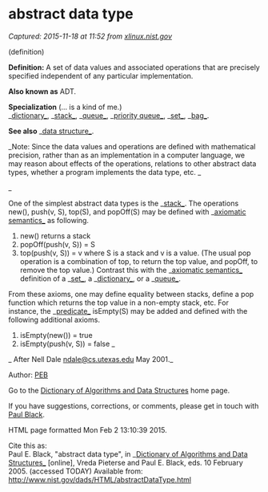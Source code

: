 # abstract data type

_Captured: 2015-11-18 at 11:52 from [xlinux.nist.gov](https://xlinux.nist.gov/dads/HTML/abstractDataType.html)_

(definition)

**Definition:** A set of data values and associated operations that are precisely specified independent of any particular implementation.

**Also known as** ADT.

**Specialization** (... is a kind of me.)  
_[dictionary_](https://xlinux.nist.gov/dads/HTML/dictionary.html), _[stack_](https://xlinux.nist.gov/dads/HTML/stack.html), _[queue_](https://xlinux.nist.gov/dads/HTML/queue.html), _[priority queue_](https://xlinux.nist.gov/dads/HTML/priorityque.html), _[set_](https://xlinux.nist.gov/dads/HTML/set.html), _[bag_](https://xlinux.nist.gov/dads/HTML/bag.html).

**See also** _[data structure_](https://xlinux.nist.gov/dads/HTML/datastructur.html).

_Note: Since the data values and operations are defined with mathematical precision, rather than as an implementation in a computer language, we may reason about effects of the operations, relations to other abstract data types, whether a program implements the data type, etc. _

_

One of the simplest abstract data types is the _[stack_](https://xlinux.nist.gov/dads/HTML/stack.html). The operations new(), push(v, S), top(S), and popOff(S) may be defined with _[axiomatic semantics_](https://xlinux.nist.gov/dads/HTML/axiomaticSemantics.html) as following.

  1. new() returns a stack 
  2. popOff(push(v, S)) = S 
  3. top(push(v, S)) = v 
where S is a stack and v is a value. (The usual pop operation is a combination of top, to return the top value, and popOff, to remove the top value.) Contrast this with the _[axiomatic semantics_](https://xlinux.nist.gov/dads/HTML/axiomaticSemantics.html) definition of a _[set_](https://xlinux.nist.gov/dads/HTML/set.html), a _[dictionary_](https://xlinux.nist.gov/dads/HTML/dictionary.html), or a _[queue_](https://xlinux.nist.gov/dads/HTML/queue.html). 

From these axioms, one may define equality between stacks, define a pop function which returns the top value in a non-empty stack, etc. For instance, the _[predicate_](https://xlinux.nist.gov/dads/HTML/predicate.html) isEmpty(S) may be added and defined with the following additional axioms.

  1. isEmpty(new()) = true 
  2. isEmpty(push(v, S)) = false 
_

_ After Nell Dale <ndale@cs.utexas.edu> May 2001._

Author: [PEB](https://xlinux.nist.gov/dads/Other/contrib.html)

Go to the [Dictionary of Algorithms and Data Structures](http://www.nist.gov/dads/) home page. 

If you have suggestions, corrections, or comments, please get in touch with [Paul Black](mailto:paul.black@nist.gov).

HTML page formatted Mon Feb 2 13:10:39 2015.

Cite this as:  
Paul E. Black, "abstract data type", in _[Dictionary of Algorithms and Data Structures_](http://www.nist.gov/dads/) [online], Vreda Pieterse and Paul E. Black, eds. 10 February 2005. (accessed TODAY) Available from: <http://www.nist.gov/dads/HTML/abstractDataType.html>
